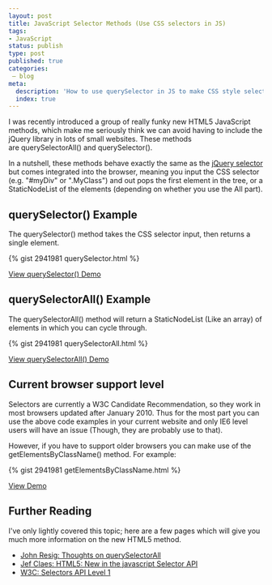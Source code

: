 ```yaml
---
layout: post
title: JavaScript Selector Methods (Use CSS selectors in JS)
tags:
- JavaScript
status: publish
type: post
published: true
categories:
 – blog
meta:
  description: 'How to use querySelector in JS to make CSS style selections in JS'
  index: true
---
```

I was recently introduced a group of really funky new HTML5 JavaScript methods, which make me seriously think we can avoid having to include the jQuery library in lots of small websites. These methods are querySelectorAll() and querySelector().

In a nutshell, these methods behave exactly the same as the [jQuery selector](http://api.jquery.com/category/selectors/) but comes integrated into the browser, meaning you input the CSS selector (e.g. "#myDiv" or ".MyClass") and out pops the first element in the tree, or a StaticNodeList of the elements (depending on whether you use the All part).

## querySelector() Example

The querySelector() method takes the CSS selector input, then returns a single element.

{% gist 2941981 querySelector.html %}

[View querySelector() Demo](http://demos.mikerogers.io/JavaScripts_Selector_Methods/querySelector.html)

## querySelectorAll() Example

The querySelectorAll() method will return a StaticNodeList (Like an array) of elements in which you can cycle through.

{% gist 2941981 querySelectorAll.html %}

[View querySelectorAll() Demo](http://demos.mikerogers.io/JavaScripts_Selector_Methods/querySelectorAll.html)

## Current browser support level

Selectors are currently a W3C Candidate Recommendation, so they work in most browsers updated after January 2010\. Thus for the most part you can use the above code examples in your current website and only IE6 level users will have an issue (Though, they are probably use to that).

However, if you have to support older browsers you can make use of the getElementsByClassName() method. For example:

{% gist 2941981 getElementsByClassName.html %}

[View Demo](http://demos.mikerogers.io/JavaScripts_Selector_Methods/getElementsByClassName.html)

## Further Reading

I've only lightly covered this topic; here are a few pages which will give you much more information on the new HTML5 method.

*   [John Resig: Thoughts on querySelectorAll](http://ejohn.org/blog/thoughts-on-queryselectorall/)
*   [Jef Claes: HTML5: New in the javascript Selector API](http://jclaes.blogspot.com/2010/11/html5-new-in-javascript-selector-api.html)
*   [W3C: Selectors API Level 1](http://www.w3.org/TR/selectors-api/)

